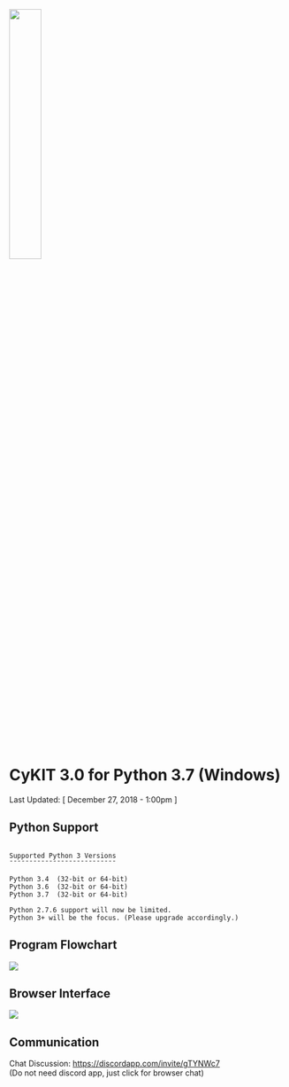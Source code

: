 <img src="https://raw.githubusercontent.com/CymatiCorp/CyKit/git-images/Images/CyKIT-1.png" width=34% height=34%  />

CyKIT 3.0 for Python 3.7 (Windows)
=

Last Updated: [ December 27, 2018 - 1:00pm ]

Python Support
----------------
```

Supported Python 3 Versions
¯¯¯¯¯¯¯¯¯¯¯¯¯¯¯¯¯¯¯¯¯¯¯¯¯¯¯

Python 3.4  (32-bit or 64-bit)
Python 3.6  (32-bit or 64-bit)
Python 3.7  (32-bit or 64-bit)

Python 2.7.6 support will now be limited.
Python 3+ will be the focus. (Please upgrade accordingly.)
```

Program Flowchart
-------------------

<img src="https://raw.githubusercontent.com/CymatiCorp/CyKit/git-images/Images/CyKIT-Flowchart.png" />


Browser Interface
-------------------

<img src="https://raw.githubusercontent.com/CymatiCorp/CyKit/git-images/Images/CyKIT-Preview.png" />

Communication
-
Chat Discussion: https://discordapp.com/invite/gTYNWc7 <br>
(Do not need discord app, just click for browser chat)
